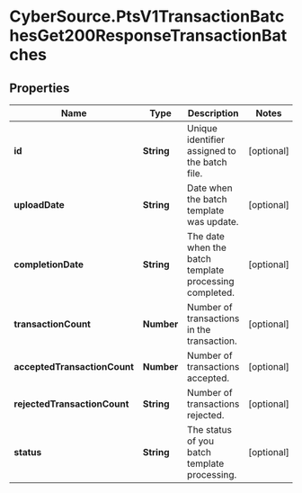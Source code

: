 # CyberSource.PtsV1TransactionBatchesGet200ResponseTransactionBatches

## Properties
Name | Type | Description | Notes
------------ | ------------- | ------------- | -------------
**id** | **String** | Unique identifier assigned to the batch file. | [optional] 
**uploadDate** | **String** | Date when the batch template was update. | [optional] 
**completionDate** | **String** | The date when the batch template processing completed. | [optional] 
**transactionCount** | **Number** | Number of transactions in the transaction. | [optional] 
**acceptedTransactionCount** | **Number** | Number of transactions accepted. | [optional] 
**rejectedTransactionCount** | **String** | Number of transactions rejected. | [optional] 
**status** | **String** | The status of you batch template processing. | [optional] 


